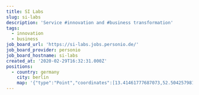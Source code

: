 ```yaml
---
title: SI Labs
slug: si-labs
description: 'Service #innovation and #business transformation'
tags:
  - innovation
  - business
job_board_url: 'https://si-labs.jobs.personio.de/'
job_board_provider: personio
job_board_hostname: si-labs
created_at: '2020-02-29T16:32:31.000Z'
positions:
  - country: germany
    city: berlin
    map: '{"type":"Point","coordinates":[13.41461777687073,52.504257981230616]}'
---
```

